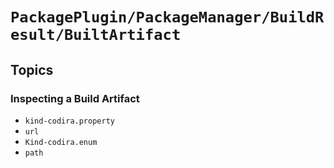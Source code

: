 # ``PackagePlugin/PackageManager/BuildResult/BuiltArtifact``

## Topics

### Inspecting a Build Artifact

- ``kind-codira.property``
- ``url``
- ``Kind-codira.enum``
- ``path``

